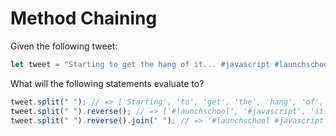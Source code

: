 # Method Chaining

Given the following tweet:

```javascript
let tweet = "Starting to get the hang of it... #javascript #launchschool";
```

What will the following statements evaluate to?

```javascript
tweet.split(" "); // => ['Starting', 'to', 'get', 'the', 'hang', 'of', 'it...', '#javascript', '#launchschool']
tweet.split(" ").reverse(); // => ['#launchschool', '#javascript', 'it...', 'of', 'hang', 'the', 'get', 'to', 'Starting']
tweet.split(" ").reverse().join(" "); // => '#launchschool #javascript it... of hang the get to Starting'
```
